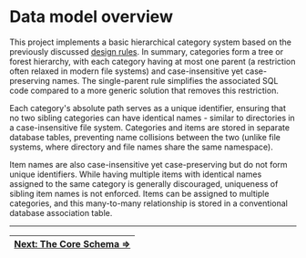 # Data model overview

This project implements a basic hierarchical category system based on the previously discussed [design rules][MP Design Rules]. In summary, categories form a tree or forest hierarchy, with each category having at most one parent (a restriction often relaxed in modern file systems) and case-insensitive yet case-preserving names. The single-parent rule simplifies the associated SQL code compared to a more generic solution that removes this restriction.

Each category's absolute path serves as a unique identifier, ensuring that no two sibling categories can have identical names - similar to directories in a case-insensitive file system. Categories and items are stored in separate database tables, preventing name collisions between the two (unlike file systems, where directory and file names share the same namespace).

Item names are also case-insensitive yet case-preserving but do not form unique identifiers. While having multiple items with identical names assigned to the same category is generally discouraged, uniqueness of sibling item names is not enforced. Items can be assigned to multiple categories, and this many-to-many relationship is stored in a conventional database association table.

---

| [**Next: The Core Schema =>**][CoreSchema] |
| ------------------------------------------ |


<!-- References -->

[MP Design Rules]: https://pchemguy.github.io/SQLite-SQL-Tutorial/mat-paths/design-rules
[CoreSchema]: https://github.com/pchemguy/SQLiteMP/blob/main/sqlitemp/docs/CoreSchema.md